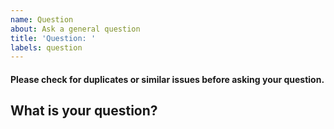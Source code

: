 ```yaml
---
name: Question
about: Ask a general question
title: 'Question: '
labels: question
---
```


[weed]: <> (This isn't a place for AMA type questions, if you want to ask any of the devs something, reach out to them on twitter prob)
[weed]: <> (any biz bullshit can go to cameron.taylor.ninja@gmail.com)

#### Please check for duplicates or similar issues before asking your question.
## What is your question?
